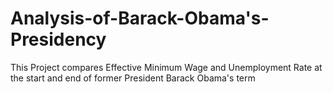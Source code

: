 # Analysis-of-Barack-Obama's-Presidency
This Project compares Effective Minimum Wage and Unemployment Rate at the start and end of former President Barack Obama's term 
